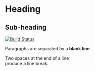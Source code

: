 <!--
Filename: a.md
Author: Olivier Sirol <czo@free.fr>
License: GPL-2.0 (http://www.gnu.org/copyleft)
File Created: nov. 2021
Last Modified: dimanche 21 novembre 2021, 15:41
Edit Time: 0:00:04
$Id:$
-->

# Heading

## Sub-heading

[![Build Status](https://travis-ci.org/joemccann/dillinger.svg?branch=master)](https://travis-ci.org/joemccann/dillinger)

Paragraphs are separated 
by a **blank line**.

Two spaces at the end of a line  
produce a line break.

